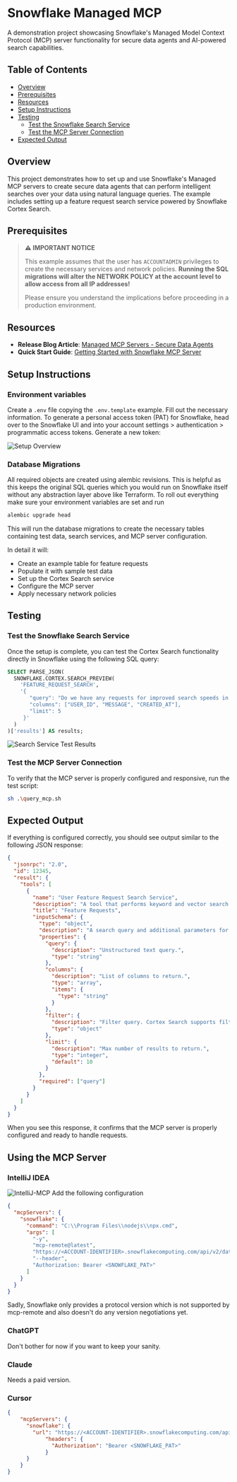 # Snowflake Managed MCP

A demonstration project showcasing Snowflake's Managed Model Context Protocol (MCP) server functionality for secure data agents and AI-powered search capabilities.

## Table of Contents

- [Overview](#overview)
- [Prerequisites](#prerequisites)
- [Resources](#resources)
- [Setup Instructions](#setup-instructions)
- [Testing](#testing)
  - [Test the Snowflake Search Service](#test-the-snowflake-search-service)
  - [Test the MCP Server Connection](#test-the-mcp-server-connection)
- [Expected Output](#expected-output)

## Overview

This project demonstrates how to set up and use Snowflake's Managed MCP servers to create secure data agents that can perform intelligent searches over your data using natural language queries. The example includes setting up a feature request search service powered by Snowflake Cortex Search.

## Prerequisites

> **⚠️ IMPORTANT NOTICE**
> 
> This example assumes that the user has `ACCOUNTADMIN` privileges to create the necessary services and network policies. 
> **Running the SQL migrations will alter the NETWORK POLICY at the account level to allow access from all IP addresses!**
> 
> Please ensure you understand the implications before proceeding in a production environment.

## Resources

- **Release Blog Article**: [Managed MCP Servers - Secure Data Agents](https://www.snowflake.com/en/blog/managed-mcp-servers-secure-data-agents/)
- **Quick Start Guide**: [Getting Started with Snowflake MCP Server](https://quickstarts.snowflake.com/guide/getting-started-with-snowflake-mcp-server/index.html#1)

## Setup Instructions

### Environment variables
Create a `.env` file copying the `.env.template` example. Fill out the necessary information.
To generate a personal access token (PAT) for Snowflake, head over to the Snowflake UI and into your
account settings > authentication > programmatic access tokens. Generate a new token:

![Setup Overview](assets/images/img.png)

### Database Migrations
All required objects are created using alembic revisions. 
This is helpful as this keeps the original
SQL queries which you would run on Snowflake itself without any abstraction layer above like Terraform.
To roll out everything make sure your environment variables are set and run

```bash
alembic upgrade head
```
This will run the database migrations to create the necessary tables containing test data,
search services, and MCP server configuration.

In detail it will:
- Create an example table for feature requests
- Populate it with sample test data
- Set up the Cortex Search service
- Configure the MCP server
- Apply necessary network policies

## Testing

### Test the Snowflake Search Service

Once the setup is complete, you can test the Cortex Search functionality directly in Snowflake using the following SQL query:

```sql
SELECT PARSE_JSON(
  SNOWFLAKE.CORTEX.SEARCH_PREVIEW(
    'FEATURE_REQUEST_SEARCH',
    '{
       "query": "Do we have any requests for improved search speeds in our application?",
       "columns": ["USER_ID", "MESSAGE", "CREATED_AT"],
       "limit": 5
     }'
  )
)['results'] AS results;
```

![Search Service Test Results](assets/images/img_2.png)

### Test the MCP Server Connection

To verify that the MCP server is properly configured and responsive, run the test script:

```bash
sh .\query_mcp.sh
```

## Expected Output

If everything is configured correctly, you should see output similar to the following JSON response:

```json
{
  "jsonrpc": "2.0",
  "id": 12345,
  "result": {
    "tools": [
      {
        "name": "User Feature Request Search Service",
        "description": "A tool that performs keyword and vector search over user feature requests for our application.",
        "title": "Feature Requests",
        "inputSchema": {
          "type": "object",
          "description": "A search query and additional parameters for search.",
          "properties": {
            "query": {
              "description": "Unstructured text query.",
              "type": "string"
            },
            "columns": {
              "description": "List of columns to return.",
              "type": "array",
              "items": {
                "type": "string"
              }
            },
            "filter": {
              "description": "Filter query. Cortex Search supports filtering on the ATTRIBUTES columns specified in the CREATE CORTEX SEARCH SERVICE command.\n\nCortex Search supports four matching operators:\n1. TEXT or NUMERIC equality: @eq\n2. ARRAY contains: @contains\n3. NUMERIC or DATE/TIMESTAMP greater than or equal to: @gte\n4. NUMERIC or DATE/TIMESTAMP less than or equal to: @lte\n\nThese matching operators can be composed with various logical operators:\n- @and\n- @or\n- @not\n\nThe following usage notes apply:\nMatching against NaN ('not a number') values in the source query are handled as described in Special values. Fixed-point numeric values with more than 19 digits (not including leading zeroes) do not work with @eq, @gte, or @lte and will not be returned by these operators (although they could still be returned by the overall query with the use of @not).\n\nTIMESTAMP and DATE filters accept values of the form: YYYY-MM-DD and, for timezone aware dates: YYYY-MM-DD+HH:MM. If the timezone offset is not specified, the date is interpreted in UTC.\n\nThese operators can be combined into a single filter object.\n\nExample:\nFiltering on rows where NUMERIC column numeric_col is between 10.5 and 12.5 (inclusive):\n{\n  \"@and\": [\n    { \"@gte\": { \"numeric_col\": 10.5 } },\n    { \"@lte\": { \"numeric_col\": 12.5 } }\n  ]\n}",
              "type": "object"
            },
            "limit": {
              "description": "Max number of results to return.",
              "type": "integer",
              "default": 10
            }
          },
          "required": ["query"]
        }
      }
    ]
  }
}
```

When you see this response, it confirms that the MCP server is properly configured and ready to handle requests.

## Using the MCP Server

### IntelliJ IDEA
![IntelliJ-MCP](assets/intellij.png)
Add the following configuration
```json
{
  "mcpServers": {
    "snowflake": {
      "command": "C:\\Program Files\\nodejs\\npx.cmd",
      "args": [
        "-y",
        "mcp-remote@latest",
        "https://<ACCOUNT-IDENTIFIER>.snowflakecomputing.com/api/v2/databases/<DATABASE>/schemas/<SCHEMA>/mcp-servers/MCP_SERVER",
        "--header",
        "Authorization: Bearer <SNOWFLAKE_PAT>"
      ]
    }
  }
}
```
Sadly, Snowflake only provides a protocol version which is not supported by mcp-remote and also 
doesn't do any version negotiations yet.

### ChatGPT
Don't bother for now if you want to keep your sanity.

### Claude
Needs a paid version.

### Cursor
```json
{
    "mcpServers": {
      "snowflake": {
        "url": "https://<ACCOUNT-IDENTIFIER>.snowflakecomputing.com/api/v2/databases/<DATABASE>/schemas/<SCHEMA>/mcp-servers/MCP_SERVER",
            "headers": {
              "Authorization": "Bearer <SNOWFLAKE_PAT>"
            }
      }
    }
}
```